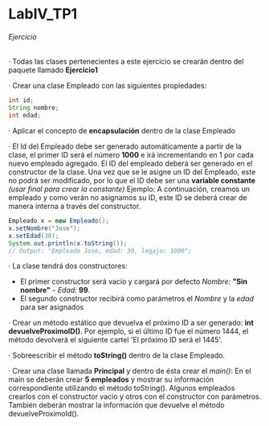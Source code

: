 # LabIV_TP1
###### Ejercicio
· Todas las clases pertenecientes a este ejercicio se crearán dentro del paquete llamado **Ejercicio1**

· Crear una clase Empleado con las siguientes propiedades:
```java
int id;
String nombre;
int edad;
```

· Aplicar el concepto de **encapsulación** dentro de la clase Empleado

· El Id del Empleado debe ser generado automáticamente a partir de la clase, el primer ID será el número **1000** e irá incrementando en 1 por cada nuevo empleado agregado. El ID del empleado deberá ser generado en el constructor de la clase. Una vez que se le asigne un ID del Empleado, este no podrá ser modificado, por lo que el ID debe ser una **variable constante** *(usar final para crear la constante)* Ejemplo: A continuación, creamos un empleado y como verán no asignamos su ID, este ID se deberá crear de manera interna a través del constructor.
```java
Empleado x = new Empleado();
x.setNombre("Jose");
x.setEdad(30);
System.out.println(x.toString());
// Output: "Empleado Jose, edad: 30, legajo: 1000";
```

· La clase tendrá dos constructores:
- El primer constructor será vacío y cargará por defecto *Nombre:* **"Sin nombre"** - *Edad:* **99**.
- El segundo constructor recibirá como parámetros el *Nombre* y la *edad* para ser asignados

· Crear un método estático que devuelva el próximo ID a ser generado: **int devuelveProximoID()**. Por ejemplo, si el último ID fue el número 1444, el método devolverá el siguiente cartel 'El próximo ID será el 1445'.

· Sobreescribir el método **toString()** dentro de la clase Empleado.

· Crear una clase llamada **Principal** y dentro de ésta crear el *main()*:
En el main se deberán crear **5 empleados** y mostrar su información correspondiente utilizando el método toString(). Algunos empleados crearlos con el constructor vacio y otros con el constructor con parámetros. También deberán mostrar la información que devuelve el método devuelveProximoId().
